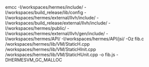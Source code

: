 emcc -I/workspaces/hermes/include/ -I/workspaces/build_release/lib/config -I/workspaces/hermes/external/llvh/include/ -I/workspaces/build_release/external/llvh/include/ -I/workspaces/hermes/public/ -I/workspaces/hermes/external/llvh/gen/include/ -I/workspaces/hermes/API/ -I/workspaces/hermes/API/jsi/ -Oz fib.c /workspaces/hermes/lib/VM/StaticH.cpp /workspaces/hermes/lib/VM/StaticHInit.cpp /workspaces/hermes/lib/VM/StaticHUnit.cpp -o fib.js -DHERMESVM_GC_MALLOC